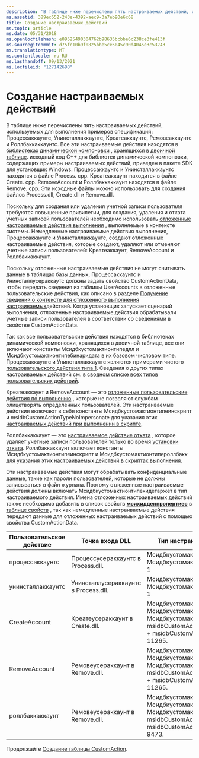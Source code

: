```yaml
---
description: 'В таблице ниже перечислены пять настраиваемых действий, используемых для выполнения примеров спецификаций: Процессаккаунтс, Унинсталлаккаунтс, Креатеаккаунтс, Ремовеаккаунтс и Роллбаккаккаунтс.'
ms.assetid: 389ec652-243e-4392-aec9-3a7eb90e6c68
title: Создание настраиваемых действий
ms.topic: article
ms.date: 05/31/2018
ms.openlocfilehash: e09525490304762b98635bcbbe6c238ce3fe413f
ms.sourcegitcommit: d75fc10b9f0825bbe5ce5045c90d4045e3c53243
ms.translationtype: MT
ms.contentlocale: ru-RU
ms.lasthandoff: 09/13/2021
ms.locfileid: "127142698"
---
```

# <a name="authoring-the-custom-actions"></a>Создание настраиваемых действий

В таблице ниже перечислены пять настраиваемых действий, используемых для выполнения примеров спецификаций: Процессаккаунтс, Унинсталлаккаунтс, Креатеаккаунтс, Ремовеаккаунтс и Роллбаккаккаунтс. Все эти настраиваемые действия находятся в [библиотеках динамической компоновки](dynamic-link-libraries.md) , хранящихся в [двоичной таблице](binary-table.md). исходный код C++ для библиотек динамической компоновки, содержащих примеры настраиваемых действий, приведен в пакете SDK для установщик Windows. Процессаккаунтс и Унинсталлаккаунтс находятся в файле Process. cpp. Креатеаккаунт находится в файле Create. cpp. RemoveAccount и Роллбаккаккаунт находятся в файле Remove. cpp. Эти исходные файлы можно использовать для создания файлов Process.dll, Create.dll и Remove.dll.

Поскольку для создания или удаления учетной записи пользователя требуются повышенные привилегии, для создания, удаления и отката учетных записей пользователей необходимо использовать [отложенные настраиваемые действия выполнения](deferred-execution-custom-actions.md) , выполняемые в контексте системы. Немедленные настраиваемые действия выполнения, Процессаккаунтс и Унинсталлаккаунтс, создают отложенные настраиваемые действия, которые создают, удаляют или отменяют учетные записи пользователей: Креатеаккаунт, RemoveAccount и Роллбаккаккаунт.

Поскольку отложенные настраиваемые действия не могут считывать данные в таблицах базы данных, Процессаккаунтс и Унинсталлусераккаутс должны задать свойство CustomActionData, чтобы передать сведения из таблицы UserAccounts в отложенные пользовательские действия, как описано в разделе [Получение сведений о контексте для отложенного выполнения настраиваемых](obtaining-context-information-for-deferred-execution-custom-actions.md)действий. Когда установщик запускает сценарий выполнения, отложенные настраиваемые действия обрабатывали учетные записи пользователей в соответствии со сведениями в свойстве CustomActionData.

Так как все пользовательские действия находятся в библиотеках динамической компоновки, хранящихся в двоичной таблице, все они включают константы Мсидбкустомактионтипедлл и Мсидбкустомактионтипебинаридата в их базовом числовом типе. Процессаккаунтс и Унинсталлаккаунтс являются примерами чистого [пользовательского действия типа 1](custom-action-type-1.md). Сведения о других типах настраиваемых действий см. в [сводном списке всех типов пользовательских действий](summary-list-of-all-custom-action-types.md).

Креатеаккаунт и RemoveAccount — это [отложенные пользовательские действия по выполнению](deferred-execution-custom-actions.md) , которые не позволяют службам олицетворять определенных пользователей. Эти настраиваемые действия включают в себя константы Мсидбкустомактионтипеинскрипт и msidbCustomActionTypeNoImpersonate для указания этих [настраиваемых действий при выполнении в скрипте](custom-action-in-script-execution-options.md).

Роллбаккаккаунт — это [настраиваемое действие отката](rollback-custom-actions.md) , которое удаляет учетные записи пользователей только во время [установки отката](rollback-installation.md). Роллбаккаккаунт включает константы Мсидбкустомактионтипеинскрипт и Мсидбкустомактионтипероллбакк для указания этих [настраиваемых действий в скриптах выполнения](custom-action-in-script-execution-options.md).

Эти настраиваемые действия могут обрабатывать конфиденциальные данные, такие как пароли пользователей, которые не должны записываться в файл журнала. Поэтому отложенные настраиваемые действия должны включать Мсидбкустомактионтипехидетаржет в тип настраиваемого действия. Имена отложенных настраиваемых действий также необходимо добавить в список свойств [**мсихидденпропертиес**](msihiddenproperties.md) в [таблице свойств](property-table.md) , так как немедленные настраиваемые действия передают данные для отложенных настраиваемых действий с помощью свойства CustomActionData.



| Пользовательское действие     | Точка входа DLL                       | Тип настраиваемого действия                                                                                                                                                         |
|-------------------|---------------------------------------|----------------------------------------------------------------------------------------------------------------------------------------------------------------------------|
| процессаккаунтс   | Процессусераккаунтс в Process.dll.   | Мсидбкустомактионтипедлл + Мсидбкустомактионтипебинаридата = 1                                                                                                             |
| унинсталлаккаунтс | Унинсталлусераккаунтс в Process.dll. | Мсидбкустомактионтипедлл + Мсидбкустомактионтипебинаридата = 1                                                                                                             |
| CreateAccount     | Креатеусераккаунт в Create.dll.      | Мсидбкустомактионтипедлл + Мсидбкустомактионтипебинаридата + Мсидбкустомактионтипеинскрипт + msidbCustomActionTypeNoImpersonate + msidbCustomActionTypeHideTarget = 11265. |
| RemoveAccount     | Ремовеусераккаунт в Remove.dll.      | Мсидбкустомактионтипедлл + Мсидбкустомактионтипебинаридата + Мсидбкустомактионтипеинскрипт + msidbCustomActionTypeNoImpersonate + msidbCustomActionTypeHideTarget = 11265. |
| роллбаккаккаунт   | Ремовеусераккаунт в Remove.dll.      | Мсидбкустомактионтипедлл + Мсидбкустомактионтипебинаридата + Мсидбкустомактионтипеинскрипт + msidbCustomActionTypeRollback + msidbCustomActionTypeHideTarget = 9473.       |



 

Продолжайте [Создание таблицы CustomAction](authoring-the-customaction-table.md).

 

 



